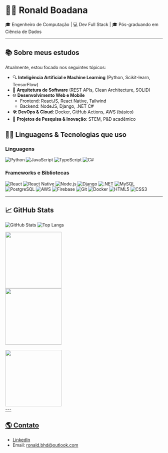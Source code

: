 # 👨‍💻 Ronald Boadana

🎓 Engenheiro de Computação | 💻 Dev Full Stack | 🎓 Pós-graduando em Ciência de Dados

---

## 📚 Sobre meus estudos

Atualmente, estou focado nos seguintes tópicos:

- 🔍 **Inteligência Artificial e Machine Learning** (Python, Scikit-learn, TensorFlow)
- 🧩 **Arquitetura de Software** (REST APIs, Clean Architecture, SOLID)
- 🌐 **Desenvolvimento Web e Mobile**
  - Frontend: ReactJS, React Native, Tailwind
  - Backend: NodeJS, Django, .NET C#
- 🛠️ **DevOps & Cloud**: Docker, GitHub Actions, AWS (básico)
- 🧠 **Projetos de Pesquisa & Inovação**: STEM, P&D acadêmico

## 🧑‍💻 Linguagens & Tecnologias que uso

### Linguagens
![Python](https://img.shields.io/badge/Python-3776AB?style=flat-square&logo=python&logoColor=white)
![JavaScript](https://img.shields.io/badge/JavaScript-F7DF1E?style=flat-square&logo=javascript&logoColor=black)
![TypeScript](https://img.shields.io/badge/TypeScript-007ACC?style=flat-square&logo=typescript&logoColor=white)
![C#](https://img.shields.io/badge/C%23-68217A?style=flat-square&logo=c-sharp&logoColor=white)

### Frameworks e Bibliotecas
![React](https://img.shields.io/badge/React-20232A?style=flat-square&logo=react&logoColor=61DAFB)
![React Native](https://img.shields.io/badge/React_Native-20232A?style=flat-square&logo=react&logoColor=61DAFB)
![Node.js](https://img.shields.io/badge/Node.js-339933?style=flat-square&logo=nodedotjs&logoColor=white)
![Django](https://img.shields.io/badge/Django-092E20?style=flat-square&logo=django&logoColor=white)
![.NET](https://img.shields.io/badge/.NET-512BD4?style=flat-square&logo=dotnet&logoColor=white)
![MySQL](https://img.shields.io/badge/MySQL-00000F?style=for-the-badge&logo=mysql&logoColor=white)
![PostgreSQL](https://img.shields.io/badge/PostgreSQL-000?style=for-the-badge&logo=postgresql)
![AWS](https://img.shields.io/badge/AWS-000.svg?style=for-the-badge&logo=amazon-aws&logoColor=white)
![Firebase](https://img.shields.io/badge/Firebase-000?style=for-the-badge&logo=firebase&logoColor=ffca28)
![Git](https://img.shields.io/badge/GIT-E44C30?style=for-the-badge&logo=git&logoColor=white)
![Docker](https://img.shields.io/badge/Docker-1572B6?style=for-the-badge&logo=docker&logoColor=white)
![HTML5](https://img.shields.io/badge/HTML5-E34F26?style=for-the-badge&logo=html5&logoColor=white)
![CSS3](https://img.shields.io/badge/CSS3-1572B6?style=for-the-badge&logo=css3&logoColor=white)

---

## 📈 GitHub Stats

![GitHub Stats](https://github-readme-stats.vercel.app/api?username=dougrasbh&show_icons=true&theme=tokyonight)
![Top Langs](https://github-readme-stats.vercel.app/api/top-langs/?username=dougrasbh&layout=compact&theme=tokyonight)
<div>
  <a href="https://github.com/dougrasbh">
  <img height="180cm" src="https://github-readme-stats.vercel.app/api?username=dougrasbh&show_icons=true&theme=cobalt&include_all_commits=true&count_private=true"/>
    <br>
  <img height="180cm" src="https://github-readme-stats.vercel.app/api/top-langs/?username=dougrasbh&layout=compact&langs_count=10&theme=cobalt"/>
<div>
<br>
   <img height="180em" src="https://github-readme-streak-stats.herokuapp.com?user=dougrasbh&theme=cobalt&date_format=M%20j%5B%2C%20Y%5D"/>
<br>
---

## 🌎 Contato

- [LinkedIn](https://linkedin.com/in/ronald-boadana-b47158216/)
- Email: ronald.bhd@outlook.com
